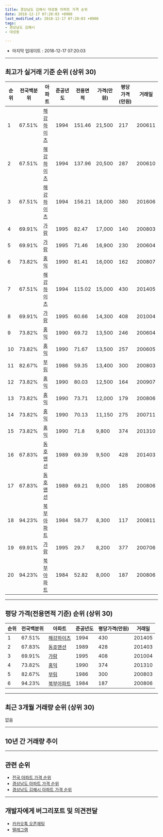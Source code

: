 ```yaml
---
title: 경상남도 김해시 대성동 아파트 가격 순위
date: 2018-12-17 07:20:03 +0900
last_modified_at: 2018-12-17 07:20:03 +0900
tags:
- 경상남도 김해시
- 대성동

---
```


* 마지막 업데이트 : 2018-12-17 07:20:03

---

## 최고가 실거래 기준 순위 (상위 30)


|순위|전국백분위|아파트|준공년도|전용면적|가격(만원)|평당가격(만원)|거래일|
|---|---|---|---|---|---|---|---|
|1|67.51%|[해강하이츠](https://search.naver.com/search.naver?query=%EA%B2%BD%EC%83%81%EB%82%A8%EB%8F%84+%EA%B9%80%ED%95%B4%EC%8B%9C+%EB%8C%80%EC%84%B1%EB%8F%99+%ED%95%B4%EA%B0%95%ED%95%98%EC%9D%B4%EC%B8%A0)|1994|151.46|21,500|217|200611|
|2|67.51%|[해강하이츠](https://search.naver.com/search.naver?query=%EA%B2%BD%EC%83%81%EB%82%A8%EB%8F%84+%EA%B9%80%ED%95%B4%EC%8B%9C+%EB%8C%80%EC%84%B1%EB%8F%99+%ED%95%B4%EA%B0%95%ED%95%98%EC%9D%B4%EC%B8%A0)|1994|137.96|20,500|287|200610|
|3|67.51%|[해강하이츠](https://search.naver.com/search.naver?query=%EA%B2%BD%EC%83%81%EB%82%A8%EB%8F%84+%EA%B9%80%ED%95%B4%EC%8B%9C+%EB%8C%80%EC%84%B1%EB%8F%99+%ED%95%B4%EA%B0%95%ED%95%98%EC%9D%B4%EC%B8%A0)|1994|156.21|18,000|380|201606|
|4|69.91%|[가람](https://search.naver.com/search.naver?query=%EA%B2%BD%EC%83%81%EB%82%A8%EB%8F%84+%EA%B9%80%ED%95%B4%EC%8B%9C+%EB%8C%80%EC%84%B1%EB%8F%99+%EA%B0%80%EB%9E%8C)|1995|82.47|17,000|140|200803|
|5|69.91%|[가람](https://search.naver.com/search.naver?query=%EA%B2%BD%EC%83%81%EB%82%A8%EB%8F%84+%EA%B9%80%ED%95%B4%EC%8B%9C+%EB%8C%80%EC%84%B1%EB%8F%99+%EA%B0%80%EB%9E%8C)|1995|71.46|16,900|230|200604|
|6|73.82%|[홍익](https://search.naver.com/search.naver?query=%EA%B2%BD%EC%83%81%EB%82%A8%EB%8F%84+%EA%B9%80%ED%95%B4%EC%8B%9C+%EB%8C%80%EC%84%B1%EB%8F%99+%ED%99%8D%EC%9D%B5)|1990|81.41|16,000|162|200807|
|7|67.51%|[해강하이츠](https://search.naver.com/search.naver?query=%EA%B2%BD%EC%83%81%EB%82%A8%EB%8F%84+%EA%B9%80%ED%95%B4%EC%8B%9C+%EB%8C%80%EC%84%B1%EB%8F%99+%ED%95%B4%EA%B0%95%ED%95%98%EC%9D%B4%EC%B8%A0)|1994|115.02|15,000|430|201405|
|8|69.91%|[가람](https://search.naver.com/search.naver?query=%EA%B2%BD%EC%83%81%EB%82%A8%EB%8F%84+%EA%B9%80%ED%95%B4%EC%8B%9C+%EB%8C%80%EC%84%B1%EB%8F%99+%EA%B0%80%EB%9E%8C)|1995|60.66|14,300|408|201004|
|9|73.82%|[홍익](https://search.naver.com/search.naver?query=%EA%B2%BD%EC%83%81%EB%82%A8%EB%8F%84+%EA%B9%80%ED%95%B4%EC%8B%9C+%EB%8C%80%EC%84%B1%EB%8F%99+%ED%99%8D%EC%9D%B5)|1990|69.72|13,500|246|200604|
|10|73.82%|[홍익](https://search.naver.com/search.naver?query=%EA%B2%BD%EC%83%81%EB%82%A8%EB%8F%84+%EA%B9%80%ED%95%B4%EC%8B%9C+%EB%8C%80%EC%84%B1%EB%8F%99+%ED%99%8D%EC%9D%B5)|1990|71.67|13,500|257|200605|
|11|82.67%|[부림](https://search.naver.com/search.naver?query=%EA%B2%BD%EC%83%81%EB%82%A8%EB%8F%84+%EA%B9%80%ED%95%B4%EC%8B%9C+%EB%8C%80%EC%84%B1%EB%8F%99+%EB%B6%80%EB%A6%BC)|1986|59.35|13,400|300|200803|
|12|73.82%|[홍익](https://search.naver.com/search.naver?query=%EA%B2%BD%EC%83%81%EB%82%A8%EB%8F%84+%EA%B9%80%ED%95%B4%EC%8B%9C+%EB%8C%80%EC%84%B1%EB%8F%99+%ED%99%8D%EC%9D%B5)|1990|80.03|12,500|164|200907|
|13|73.82%|[홍익](https://search.naver.com/search.naver?query=%EA%B2%BD%EC%83%81%EB%82%A8%EB%8F%84+%EA%B9%80%ED%95%B4%EC%8B%9C+%EB%8C%80%EC%84%B1%EB%8F%99+%ED%99%8D%EC%9D%B5)|1990|73.71|12,000|179|200806|
|14|73.82%|[홍익](https://search.naver.com/search.naver?query=%EA%B2%BD%EC%83%81%EB%82%A8%EB%8F%84+%EA%B9%80%ED%95%B4%EC%8B%9C+%EB%8C%80%EC%84%B1%EB%8F%99+%ED%99%8D%EC%9D%B5)|1990|70.13|11,150|275|200711|
|15|73.82%|[홍익](https://search.naver.com/search.naver?query=%EA%B2%BD%EC%83%81%EB%82%A8%EB%8F%84+%EA%B9%80%ED%95%B4%EC%8B%9C+%EB%8C%80%EC%84%B1%EB%8F%99+%ED%99%8D%EC%9D%B5)|1990|71.8|9,800|374|201310|
|16|67.83%|[동호맨션](https://search.naver.com/search.naver?query=%EA%B2%BD%EC%83%81%EB%82%A8%EB%8F%84+%EA%B9%80%ED%95%B4%EC%8B%9C+%EB%8C%80%EC%84%B1%EB%8F%99+%EB%8F%99%ED%98%B8%EB%A7%A8%EC%85%98)|1989|69.39|9,500|428|201403|
|17|67.83%|[동호맨션](https://search.naver.com/search.naver?query=%EA%B2%BD%EC%83%81%EB%82%A8%EB%8F%84+%EA%B9%80%ED%95%B4%EC%8B%9C+%EB%8C%80%EC%84%B1%EB%8F%99+%EB%8F%99%ED%98%B8%EB%A7%A8%EC%85%98)|1989|69.21|9,000|185|200806|
|18|94.23%|[북부아파트](https://search.naver.com/search.naver?query=%EA%B2%BD%EC%83%81%EB%82%A8%EB%8F%84+%EA%B9%80%ED%95%B4%EC%8B%9C+%EB%8C%80%EC%84%B1%EB%8F%99+%EB%B6%81%EB%B6%80%EC%95%84%ED%8C%8C%ED%8A%B8)|1984|58.77|8,300|117|200811|
|19|69.91%|[가람](https://search.naver.com/search.naver?query=%EA%B2%BD%EC%83%81%EB%82%A8%EB%8F%84+%EA%B9%80%ED%95%B4%EC%8B%9C+%EB%8C%80%EC%84%B1%EB%8F%99+%EA%B0%80%EB%9E%8C)|1995|29.7|8,200|377|200706|
|20|94.23%|[북부아파트](https://search.naver.com/search.naver?query=%EA%B2%BD%EC%83%81%EB%82%A8%EB%8F%84+%EA%B9%80%ED%95%B4%EC%8B%9C+%EB%8C%80%EC%84%B1%EB%8F%99+%EB%B6%81%EB%B6%80%EC%95%84%ED%8C%8C%ED%8A%B8)|1984|52.82|8,000|187|200806|


---

## 평당 가격(전용면적 기준) 순위 (상위 30)


|순위|전국백분위|아파트|준공년도|평당가격(만원)|거래일|
|---|---|---|---|---|---|
|1|67.51%|[해강하이츠](https://search.naver.com/search.naver?query=%EA%B2%BD%EC%83%81%EB%82%A8%EB%8F%84+%EA%B9%80%ED%95%B4%EC%8B%9C+%EB%8C%80%EC%84%B1%EB%8F%99+%ED%95%B4%EA%B0%95%ED%95%98%EC%9D%B4%EC%B8%A0)|1994|430|201405|
|2|67.83%|[동호맨션](https://search.naver.com/search.naver?query=%EA%B2%BD%EC%83%81%EB%82%A8%EB%8F%84+%EA%B9%80%ED%95%B4%EC%8B%9C+%EB%8C%80%EC%84%B1%EB%8F%99+%EB%8F%99%ED%98%B8%EB%A7%A8%EC%85%98)|1989|428|201403|
|3|69.91%|[가람](https://search.naver.com/search.naver?query=%EA%B2%BD%EC%83%81%EB%82%A8%EB%8F%84+%EA%B9%80%ED%95%B4%EC%8B%9C+%EB%8C%80%EC%84%B1%EB%8F%99+%EA%B0%80%EB%9E%8C)|1995|408|201004|
|4|73.82%|[홍익](https://search.naver.com/search.naver?query=%EA%B2%BD%EC%83%81%EB%82%A8%EB%8F%84+%EA%B9%80%ED%95%B4%EC%8B%9C+%EB%8C%80%EC%84%B1%EB%8F%99+%ED%99%8D%EC%9D%B5)|1990|374|201310|
|5|82.67%|[부림](https://search.naver.com/search.naver?query=%EA%B2%BD%EC%83%81%EB%82%A8%EB%8F%84+%EA%B9%80%ED%95%B4%EC%8B%9C+%EB%8C%80%EC%84%B1%EB%8F%99+%EB%B6%80%EB%A6%BC)|1986|300|200803|
|6|94.23%|[북부아파트](https://search.naver.com/search.naver?query=%EA%B2%BD%EC%83%81%EB%82%A8%EB%8F%84+%EA%B9%80%ED%95%B4%EC%8B%9C+%EB%8C%80%EC%84%B1%EB%8F%99+%EB%B6%81%EB%B6%80%EC%95%84%ED%8C%8C%ED%8A%B8)|1984|187|200806|


---

## 최근 3개월 거래량 순위 (상위 30)

없음

---

## 10년 간 거래량 추이


<div style="width:100%;">
    <canvas id="deal_progress" height="250"></canvas>
</div>

<script>
new Chart(document.getElementById("deal_progress"), {
    type: 'line',
    data: {
        labels: ['200812','200901','200902','200903','200904','200905','200906','200907','200908','200909','200910','200911','200912','201001','201002','201003','201004','201005','201006','201007','201008','201009','201010','201011','201012','201101','201102','201103','201104','201105','201106','201107','201108','201109','201110','201111','201112','201201','201202','201203','201204','201205','201206','201207','201208','201209','201210','201211','201212','201301','201302','201303','201304','201305','201306','201307','201308','201309','201310','201311','201312','201401','201402','201403','201404','201405','201406','201407','201408','201409','201410','201411','201412','201501','201502','201503','201504','201505','201506','201507','201508','201509','201510','201511','201512','201601','201602','201603','201604','201605','201606','201607','201608','201609','201610','201611','201612','201701','201702','201703','201704','201705','201706','201707','201708','201709','201710','201711','201712','201801','201802','201803','201804','201805','201806','201807','201808','201809','201810','201811','201812'],
        datasets: [{
            label: '실거래 수',
            pointRadius: 1,
            data: [0, 2, 2, 4, 2, 2, 0, 1, 0, 2, 2, 0, 2, 0, 1, 1, 3, 4, 2, 1, 2, 0, 2, 1, 2, 3, 1, 4, 0, 1, 1, 1, 1, 2, 3, 1, 0, 0, 0, 0, 3, 3, 1, 2, 1, 2, 0, 3, 0, 0, 2, 3, 8, 0, 4, 2, 2, 4, 2, 2, 1, 2, 3, 5, 2, 2, 1, 2, 0, 3, 2, 6, 4, 4, 6, 9, 3, 3, 2, 2, 1, 1, 5, 2, 3, 3, 0, 1, 4, 2, 2, 3, 0, 0, 4, 1, 2, 2, 1, 1, 2, 4, 3, 1, 1, 1, 0, 0, 0, 1, 1, 1, 1, 0, 0, 0, 1, 0, 0, 0, 0],
            borderColor: "rgba(255, 201, 14, 1)",
            backgroundColor: "rgba(255, 201, 14, 0.5)",
            fill: true,
        }]
    },
    options: {
        responsive: true,
        title: {
            display: true,
            text: '10년간 거래량 추이'
        },
        tooltips: {
            mode: 'index',
            intersect: false,
        },
        hover: {
            mode: 'nearest',
            intersect: true
        },
        scales: {
            xAxes: [{
                display: true,
                scaleLabel: {
                    display: true,
                    labelString: '년/월'
                }
            }],
            yAxes: [{
                display: true,
                ticks: {
                    suggestedMin: 0,
                },
                scaleLabel: {
                    display: true,
                    labelString: '실거래 수'
                }
            }]
        }
    }
});

</script>


---

## 관련 순위

- [전국 아파트 가격 순위](https://inasie.github.io/apt-ranking/전국)
- [경상남도 아파트 가격 순위](https://inasie.github.io/apt-ranking/경상남도)
- [경상남도 김해시 아파트 가격 순위](https://inasie.github.io/apt-ranking/경상남도-김해시)


---

## 개발자에게 버그리포트 및 의견전달

- [카카오톡 오픈채팅](https://open.kakao.com/o/gLJUAP4)
- [텔레그램](https://t.me/inasie)

